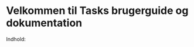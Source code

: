Velkommen til Tasks brugerguide og dokumentation
==================================================

Indhold:
